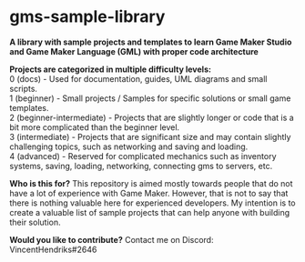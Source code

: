 # gms-sample-library
**A library with sample projects and templates to learn Game Maker Studio and Game Maker Language (GML) with proper code architecture**



**Projects are categorized in multiple difficulty levels:**  
0 (docs) - Used for documentation, guides, UML diagrams and small scripts.  
1 (beginner) - Small projects / Samples for specific solutions or small game templates.   
2 (beginner-intermediate) - Projects that are slightly longer or code that is a bit more complicated than the beginner level.  
3 (intermediate) - Projects that are significant size and may contain slightly challenging topics, such as networking and saving and loading.   
4 (advanced) - Reserved for complicated mechanics such as inventory systems, saving, loading, networking, connecting gms to servers, etc.  
  
  
  
**Who is this for?**
This repository is aimed mostly towards people that do not have a lot of experience with Game Maker. However, that is not to say that there is nothing valuable here for experienced developers. My intention is to create a valuable list of sample projects that can help anyone with building their solution.
  
  
  
**Would you like to contribute?** Contact me on Discord: VincentHendriks#2646
